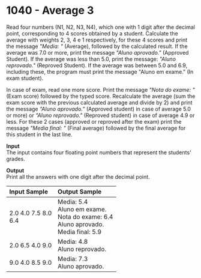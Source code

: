#  1040 - Average 3

Read four numbers (N1, N2, N3, N4), which one with 1 digit after the decimal point, corresponding to 4 scores obtained by a student. Calculate the average with weights 2, 3, 4 e 1 respectively, for these 4 scores and print the message *"Media: "* (Average), followed by the calculated result. If the average was 7.0 or more, print the message *"Aluno aprovado."* (Approved Student). If the average was less than 5.0, print the message: *"Aluno reprovado."* (Reproved Student). If the average was between 5.0 and 6.9, including these, the program must print the message "Aluno em exame." (In exam student).

In case of exam, read one more score. Print the message *"Nota do exame: "* (Exam score) followed by the typed score. Recalculate the average (sum the exam score with the previous calculated average and divide by 2) and print the message *“Aluno aprovado.”* (Approved student) in case of average 5.0 or more) or *"Aluno reprovado."* (Reproved student) in case of average 4.9 or less. For these 2 cases (approved or reproved after the exam) print the message *"Media final: "* (Final average) followed by the final average for this student in the last line.

**Input**<br>
The input contains four floating point numbers that represent the students' grades.

**Output**<br>
Print all the answers with one digit after the decimal point.

| Input Sample              | Output Sample                                                                                         |
|:--------------------------|:------------------------------------------------------------------------------------------------------|
| 2.0 4.0 7.5 8.0 <br> 6.4  | Media: 5.4 <br> Aluno em exame. <br> Nota do exame: 6.4 <br> Aluno aprovado. <br> Media final: 5.9    |
| 2.0 6.5 4.0 9.0           | Media: 4.8 <br> Aluno reprovado.                                                                      |
| 9.0 4.0 8.5 9.0           | Media: 7.3 <br> Aluno aprovado.                                                                       |